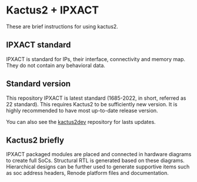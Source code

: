 # Kactus2 + IPXACT

These are brief instructions for using kactus2.

## IPXACT standard

IPXACT is standard for IPs, their interface, connectivity and memory map. They do not contain any behavioral data.

## Standard version

This repository IPXACT is latest standard (1685-2022, in short, referred as 22 standard). This requires Kactus2 to be sufficiently new version. It is highly recommended to have most up-to-date release version.

You can also see the [kactus2dev](https://github.com/kactus2/kactus2dev/) repository for lasts updates.

## Kactus2 briefly

IPXACT packaged modules are placed and connected in hardware diagrams to create full SoCs. Structural RTL is generated based on these diagrams. Hierarchical designs can be further used to generate supportive items such as soc address headers, Renode platform files and documentation.